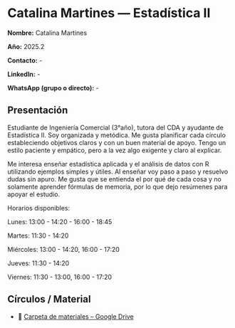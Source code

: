 # Catalina Martines — Estadística II

**Nombre:** Catalina Martines 

**Año:** 2025.2

**Contacto:** -

**LinkedIn:** -

**WhatsApp (grupo o directo):** -

## Presentación
Estudiante de Ingeniería Comercial (3°año), tutora del CDA y ayudante de Estadística II. Soy organizada y metódica. Me gusta planificar cada círculo estableciendo objetivos claros y con un buen material de apoyo. Tengo un estilo paciente y empático, pero a la vez algo exigente y claro al explicar. 

Me interesa enseñar estadística aplicada y el análisis de datos con R utilizando ejemplos simples y útiles. Al enseñar voy paso a paso y resuelvo dudas sin apuro.
Me gusta que se entienda el por qué de cada cosa y no solamente aprender fórmulas de memoria, por lo que dejo resúmenes para apoyar el estudio.

Horarios disponibles:

Lunes: 13:00 - 14:20 - 16:00 - 18:45

Martes: 11:30 - 14:20

Miércoles: 13:00 - 14:20, 16:00 - 17:20

Jueves: 11:30 - 14:20

Viernes: 11:30 - 13:00, 16:00 - 17:20

## Círculos / Material

- 📁 [Carpeta de materiales – Google Drive](https://drive.google.com/drive/folders/1xRpFRWvGVfPKvjCAmHxXqJuMI_nB2GLA?usp=sharing) 

